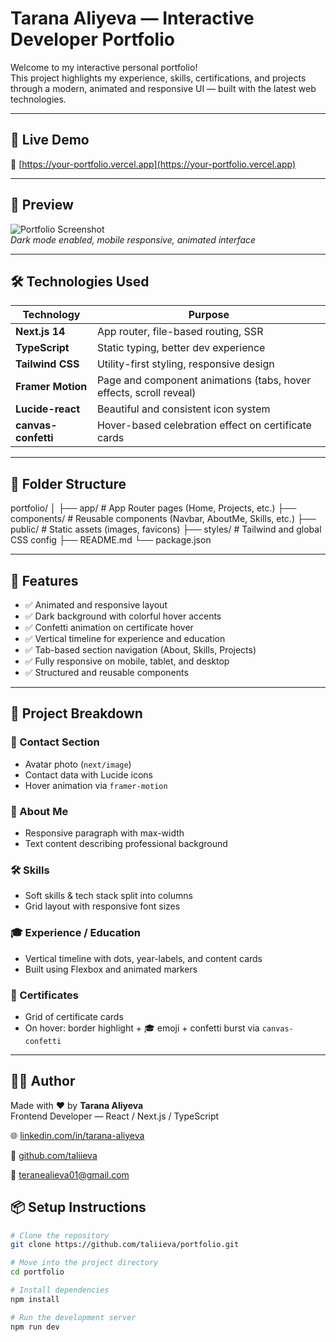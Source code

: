 # Tarana Aliyeva — Interactive Developer Portfolio

Welcome to my interactive personal portfolio!  
This project highlights my experience, skills, certifications, and projects through a modern, animated and responsive UI — built with the latest web technologies.

---

## 🚀 Live Demo

🔗 [https://your-portfolio.vercel.app](https://your-portfolio.vercel.app)

---

## 📸 Preview

![Portfolio Screenshot](public/screenshot.png)  
*Dark mode enabled, mobile responsive, animated interface*

---

## 🛠️ Technologies Used

| Technology        | Purpose                                                                 |
|-------------------|-------------------------------------------------------------------------|
| **Next.js 14**     | App router, file-based routing, SSR                                     |
| **TypeScript**     | Static typing, better dev experience                                    |
| **Tailwind CSS**   | Utility-first styling, responsive design                                |
| **Framer Motion**  | Page and component animations (tabs, hover effects, scroll reveal)      |
| **Lucide-react**   | Beautiful and consistent icon system                                    |
| **canvas-confetti**| Hover-based celebration effect on certificate cards                     |

---

## 📁 Folder Structure

portfolio/
│
├── app/ # App Router pages (Home, Projects, etc.)
├── components/ # Reusable components (Navbar, AboutMe, Skills, etc.)
├── public/ # Static assets (images, favicons)
├── styles/ # Tailwind and global CSS config
├── README.md
└── package.json


---

## 🎨 Features

- ✅ Animated and responsive layout
- ✅ Dark background with colorful hover accents
- ✅ Confetti animation on certificate hover
- ✅ Vertical timeline for experience and education
- ✅ Tab-based section navigation (About, Skills, Projects)
- ✅ Fully responsive on mobile, tablet, and desktop
- ✅ Structured and reusable components

---

## 🧠 Project Breakdown

### 📇 Contact Section
- Avatar photo (`next/image`)
- Contact data with Lucide icons
- Hover animation via `framer-motion`

### 🧾 About Me
- Responsive paragraph with max-width
- Text content describing professional background

### 🛠 Skills
- Soft skills & tech stack split into columns
- Grid layout with responsive font sizes

### 🎓 Experience / Education
- Vertical timeline with dots, year-labels, and content cards
- Built using Flexbox and animated markers

### 📜 Certificates
- Grid of certificate cards
- On hover: border highlight + 🎓 emoji + confetti burst via `canvas-confetti`

---

## 🙋‍♀️ Author  
Made with ❤️ by **Tarana Aliyeva**  
Frontend Developer — React / Next.js / TypeScript  

🌐 [linkedin.com/in/tarana-aliyeva](https://linkedin.com/in/tarana-aliyeva)  

💼 [github.com/taliieva](https://github.com/taliieva)  

📧 teranealieva01@gmail.com  



## 📦 Setup Instructions

```bash
# Clone the repository
git clone https://github.com/taliieva/portfolio.git

# Move into the project directory
cd portfolio

# Install dependencies
npm install

# Run the development server
npm run dev



